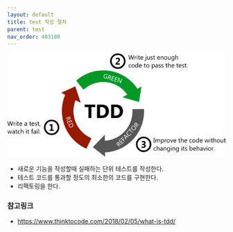 ```yaml
---
layout: default
title: test 작성 절차
parent: test
nav_order: 403100
---
```


![](/docs/attach/tdd-red-green-refactor.png)
* 새로운 기능을 작성할때 실패하는 단위 테스트를 작성한다.
* 테스트 코드를 통과할 정도의 최소한의 코드를 구현한다.
* 리팩토링을 한다.

### 참고링크
* <https://www.thinktocode.com/2018/02/05/what-is-tdd/>
